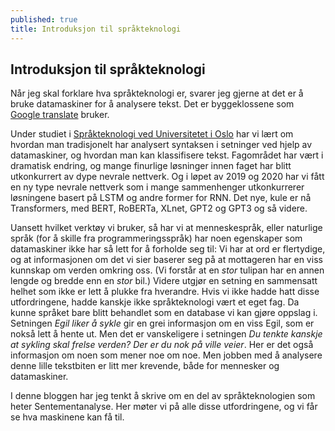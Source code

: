 ```yaml
---
published: true
title: Introduksjon til språkteknologi
---
```

## Introduksjon til språkteknologi
Når jeg skal forklare hva språkteknologi er, svarer jeg gjerne at det er å bruke datamaskiner for å analysere tekst. Det er byggeklossene som [Google translate](https://translate.google.com/) bruker. 

Under studiet i [Språkteknologi ved Universitetet i Oslo](https://www.uio.no/studier/program/informatikk-sprak-master/) har vi lært om hvordan man tradisjonelt har analysert syntaksen i setninger ved hjelp av datamaskiner, og hvordan man kan klassifisere tekst. Fagområdet har vært i dramatisk endring, og mange finurlige løsninger innen faget har blitt utkonkurrert av dype nevrale nettverk. Og i løpet av 2019 og 2020 har vi fått en ny type nevrale nettverk som i mange sammenhenger utkonkurrerer løsningene basert på LSTM og andre former for RNN. Det nye, kule er nå Transformers, med BERT, RoBERTa, XLnet, GPT2 og GPT3 og så videre.

Uansett hvilket verktøy vi bruker, så har vi at menneskespråk, eller naturlige språk (for å skille fra programmeringsspråk) har noen egenskaper som datamaskiner ikke har så lett for å forholde seg til: Vi har at ord er flertydige, og at informasjonen om det vi sier baserer seg på at mottageren har en viss kunnskap om verden omkring oss. (Vi forstår at en *stor* tulipan har en annen lengde og bredde enn en *stor* bil.) Videre utgjør en setning en sammensatt helhet som ikke er lett å plukke fra hverandre. Hvis vi ikke hadde hatt disse utfordringene, hadde kanskje ikke språkteknologi vært et eget fag. Da kunne språket bare blitt behandlet som en database vi kan gjøre oppslag i. Setningen *Egil liker å sykle* gir en grei informasjon om en viss Egil, som er nokså lett å hente ut. Men det er vanskeligere i setningen *Du tenkte kanskje at sykling skal frelse verden? Der er du nok på ville veier*. Her er det også informasjon om noen som mener noe om noe. Men jobben med å analysere denne lille tekstbiten er litt mer krevende, både for mennesker og datamaskiner.

I denne bloggen har jeg tenkt å skrive om en del av språkteknologien som heter Sentementanalyse. Her møter vi på alle disse utfordringene, og vi får se hva maskinene kan få til.
